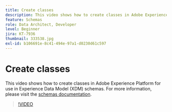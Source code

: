 ```yaml
---
title: Create classes
description: This video shows how to create classes in Adobe Experience Platform for use in Experience Data Model (XDM) schemas.
feature: Schemas
role: Data Architect, Developer
level: Beginner
jira: KT-7936
thumbnail: 333538.jpg
exl-id: b106691e-8c41-494e-97a1-d0230d61c597
---
```

# Create classes

This video shows how to create classes in Adobe Experience Platform for use in Experience Data Model (XDM) schemas. For more information, please visit the [schemas documentation](https://experienceleague.adobe.com/docs/experience-platform/xdm/home.html).

>[!VIDEO](https://video.tv.adobe.com/v/333538?learn=on&enablevpops)
